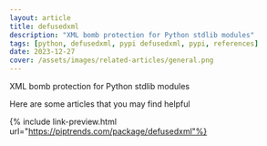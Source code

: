 ```yaml
---
layout: article
title: defusedxml
description: "XML bomb protection for Python stdlib modules"
tags: [python, defusedxml, pypi defusedxml, pypi, references]
date: 2023-12-27
cover: /assets/images/related-articles/general.png
---
```


XML bomb protection for Python stdlib modules

Here are some articles that you may find helpful

{% include link-preview.html url="https://piptrends.com/package/defusedxml"%}